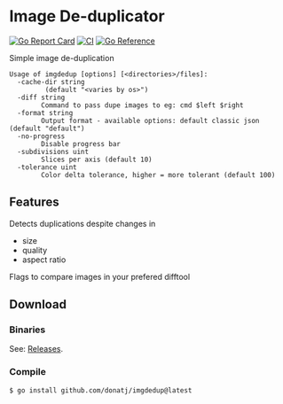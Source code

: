 Image De-duplicator
===================

[![Go Report Card](https://goreportcard.com/badge/donatj/imgdedup)](https://goreportcard.com/report/donatj/imgdedup)
[![CI](https://github.com/donatj/imgdedup/actions/workflows/ci.yml/badge.svg)](https://github.com/donatj/imgdedup/actions/workflows/ci.yml)
[![Go Reference](https://pkg.go.dev/badge/github.com/donatj/imgdedup.svg)](https://pkg.go.dev/github.com/donatj/imgdedup)

Simple image de-duplication

```
Usage of imgdedup [options] [<directories>/files]:
  -cache-dir string
         (default "<varies by os>")
  -diff string
        Command to pass dupe images to eg: cmd $left $right
  -format string
        Output format - available options: default classic json (default "default")
  -no-progress
        Disable progress bar
  -subdivisions uint
        Slices per axis (default 10)
  -tolerance uint
        Color delta tolerance, higher = more tolerant (default 100)
```

## Features

Detects duplications despite changes in

- size
- quality
- aspect ratio

Flags to compare images in your prefered difftool

## Download

### Binaries
	
See: [Releases](https://github.com/donatj/imgdedup/releases).

### Compile

	$ go install github.com/donatj/imgdedup@latest
